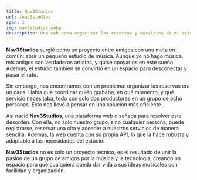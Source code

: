 ```yaml
---
title: Nav3Studios
url: /nav3studios
span: 1
img: nav3studios.webp
description: Una web para organizar las reservas y servicios de mi estudio de música.
---
```

**Nav3Studios** surgió como un proyecto entre amigos con una meta en común: abrir un pequeño estudio de música. Aunque yo no hago música, mis amigos son verdaderos artistas, y quise apoyarlos en este sueño. Además, el estudio también se convirtió en un espacio para desconectar y pasar el rato.

Sin embargo, nos encontramos con un problema: organizar las reservas era un caos. Había que coordinar quién grababa, en qué momento, y qué servicio necesitaba, todo con solo dos productores en un grupo de ocho personas. Esto nos llevó a pensar en una solución más eficiente.

Así nació **Nav3Studios**, una plataforma web diseñada para resolver este desorden. Con ella, no solo nuestro grupo, sino cualquier persona, puede registrarse, reservar una cita y acceder a nuestros servicios de manera sencilla. Además, la web cuenta con su propia API, lo que la hace robusta y adaptable a las necesidades del estudio.

**Nav3Studios** no es solo un proyecto técnico, es el resultado de unir la pasión de un grupo de amigos por la música y la tecnología, creando un espacio para que cualquiera pueda dar vida a sus ideas musicales con facilidad y organización.